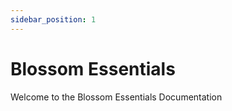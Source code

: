 ```yaml
---
sidebar_position: 1
---
```


# Blossom Essentials

Welcome to the Blossom Essentials Documentation

